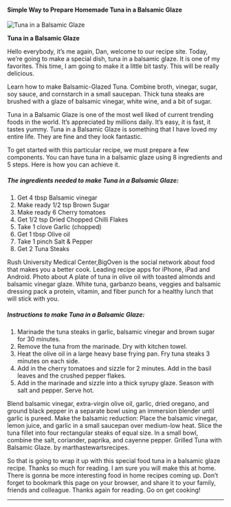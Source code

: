             

#### Simple Way to Prepare Homemade Tuna in a Balsamic Glaze

![Tuna in a Balsamic Glaze](https://img-global.cpcdn.com/recipes/4643833430147072/751x532cq70/tuna-in-a-balsamic-glaze-recipe-main-photo.jpg)

**Tuna in a Balsamic Glaze**

Hello everybody, it’s me again, Dan, welcome to our recipe site. Today, we’re going to make a special dish, tuna in a balsamic glaze. It is one of my favorites. This time, I am going to make it a little bit tasty. This will be really delicious.

Learn how to make Balsamic-Glazed Tuna. Combine broth, vinegar, sugar, soy sauce, and cornstarch in a small saucepan. Thick tuna steaks are brushed with a glaze of balsamic vinegar, white wine, and a bit of sugar.

Tuna in a Balsamic Glaze is one of the most well liked of current trending foods in the world. It’s appreciated by millions daily. It’s easy, it is fast, it tastes yummy. Tuna in a Balsamic Glaze is something that I have loved my entire life. They are fine and they look fantastic.

To get started with this particular recipe, we must prepare a few components. You can have tuna in a balsamic glaze using 8 ingredients and 5 steps. Here is how you can achieve it.

##### The ingredients needed to make Tuna in a Balsamic Glaze:

1.  Get 4 tbsp Balsamic vinegar
2.  Make ready 1/2 tsp Brown Sugar
3.  Make ready 6 Cherry tomatoes
4.  Get 1/2 tsp Dried Chopped Chilli Flakes
5.  Take 1 clove Garlic (chopped)
6.  Get 1 tbsp Olive oil
7.  Take 1 pinch Salt & Pepper
8.  Get 2 Tuna Steaks

Rush University Medical Center,BigOven is the social network about food that makes you a better cook. Leading recipe apps for iPhone, iPad and Android. Photo about A plate of tuna in olive oil with toasted almonds and balsamic vinegar glaze. White tuna, garbanzo beans, veggies and balsamic dressing pack a protein, vitamin, and fiber punch for a healthy lunch that will stick with you.

##### Instructions to make Tuna in a Balsamic Glaze:

1.  Marinade the tuna steaks in garlic, balsamic vinegar and brown sugar for 30 minutes.
2.  Remove the tuna from the marinade. Dry with kitchen towel.
3.  Heat the olive oil in a large heavy base frying pan. Fry tuna steaks 3 minutes on each side.
4.  Add in the cherry tomatoes and sizzle for 2 minutes. Add in the basil leaves and the crushed pepper flakes.
5.  Add in the marinade and sizzle into a thick syrupy glaze. Season with salt and pepper. Serve hot.

Blend balsamic vinegar, extra-virgin olive oil, garlic, dried oregano, and ground black pepper in a separate bowl using an immersion blender until garlic is pureed. Make the balsamic reduction: Place the balsamic vinegar, lemon juice, and garlic in a small saucepan over medium-low heat. Slice the tuna fillet into four rectangular steaks of equal size. In a small bowl, combine the salt, coriander, paprika, and cayenne pepper. Grilled Tuna with Balsamic Glaze. by marthastewartsrecipes.

So that is going to wrap it up with this special food tuna in a balsamic glaze recipe. Thanks so much for reading. I am sure you will make this at home. There is gonna be more interesting food in home recipes coming up. Don’t forget to bookmark this page on your browser, and share it to your family, friends and colleague. Thanks again for reading. Go on get cooking!

* * *